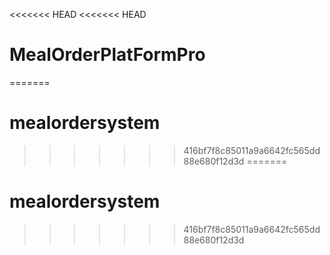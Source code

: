 <<<<<<< HEAD
<<<<<<< HEAD
# MealOrderPlatFormPro
=======
# mealordersystem
>>>>>>> 416bf7f8c85011a9a6642fc565dd88e680f12d3d
=======
# mealordersystem
>>>>>>> 416bf7f8c85011a9a6642fc565dd88e680f12d3d
